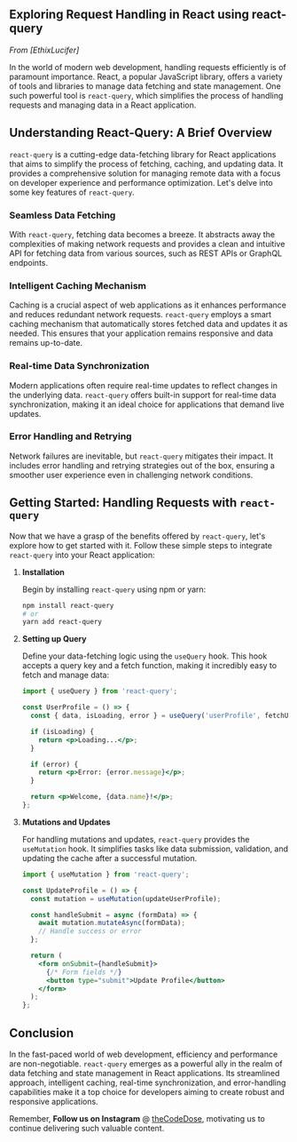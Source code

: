 
## Exploring Request Handling in React using react-query

*From [EthixLucifer]*


In the world of modern web development, handling requests efficiently is of paramount importance. React, a popular JavaScript library, offers a variety of tools and libraries to manage data fetching and state management. One such powerful tool is  `react-query`, which simplifies the process of handling requests and managing data in a React application.

## Understanding React-Query: A Brief Overview

`react-query` is a cutting-edge data-fetching library for React applications that aims to simplify the process of fetching, caching, and updating data. It provides a comprehensive solution for managing remote data with a focus on developer experience and performance optimization. Let's delve into some key features of `react-query`.

### Seamless Data Fetching

With `react-query`, fetching data becomes a breeze. It abstracts away the complexities of making network requests and provides a clean and intuitive API for fetching data from various sources, such as REST APIs or GraphQL endpoints.

### Intelligent Caching Mechanism

Caching is a crucial aspect of web applications as it enhances performance and reduces redundant network requests. `react-query` employs a smart caching mechanism that automatically stores fetched data and updates it as needed. This ensures that your application remains responsive and data remains up-to-date.

### Real-time Data Synchronization

Modern applications often require real-time updates to reflect changes in the underlying data. `react-query` offers built-in support for real-time data synchronization, making it an ideal choice for applications that demand live updates.

### Error Handling and Retrying

Network failures are inevitable, but `react-query` mitigates their impact. It includes error handling and retrying strategies out of the box, ensuring a smoother user experience even in challenging network conditions.

## Getting Started: Handling Requests with `react-query`

Now that we have a grasp of the benefits offered by `react-query`, let's explore how to get started with it. Follow these simple steps to integrate `react-query` into your React application:

1. **Installation**

   Begin by installing `react-query` using npm or yarn:

   ```bash
   npm install react-query
   # or
   yarn add react-query
   ```

2. **Setting up Query**

   Define your data-fetching logic using the `useQuery` hook. This hook accepts a query key and a fetch function, making it incredibly easy to fetch and manage data:

   ```jsx
   import { useQuery } from 'react-query';

   const UserProfile = () => {
     const { data, isLoading, error } = useQuery('userProfile', fetchUserProfile);

     if (isLoading) {
       return <p>Loading...</p>;
     }

     if (error) {
       return <p>Error: {error.message}</p>;
     }

     return <p>Welcome, {data.name}!</p>;
   };
   ```

3. **Mutations and Updates**

   For handling mutations and updates, `react-query` provides the `useMutation` hook. It simplifies tasks like data submission, validation, and updating the cache after a successful mutation.

   ```jsx
   import { useMutation } from 'react-query';

   const UpdateProfile = () => {
     const mutation = useMutation(updateUserProfile);

     const handleSubmit = async (formData) => {
       await mutation.mutateAsync(formData);
       // Handle success or error
     };

     return (
       <form onSubmit={handleSubmit}>
         {/* Form fields */}
         <button type="submit">Update Profile</button>
       </form>
     );
   };
   ```

## Conclusion

In the fast-paced world of web development, efficiency and performance are non-negotiable. `react-query` emerges as a powerful ally in the realm of data fetching and state management in React applications. Its streamlined approach, intelligent caching, real-time synchronization, and error-handling capabilities make it a top choice for developers aiming to create robust and responsive applications.


Remember, **Follow us on Instagram** @ [theCodeDose](https://www.instagram.com/thecodedose/), motivating us to continue delivering such valuable content.

